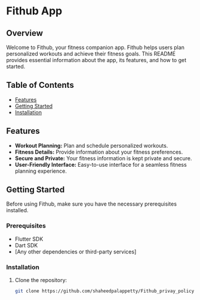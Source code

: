 # Fithub App

## Overview

Welcome to Fithub, your fitness companion app. Fithub helps users plan personalized workouts and achieve their fitness goals. This README provides essential information about the app, its features, and how to get started.

## Table of Contents

- [Features](#features)
- [Getting Started](#getting-started)
- [Installation](#installation)


## Features

- **Workout Planning:** Plan and schedule personalized workouts.
- **Fitness Details:** Provide information about your fitness preferences.
- **Secure and Private:** Your fitness information is kept private and secure.
- **User-Friendly Interface:** Easy-to-use interface for a seamless fitness planning experience.

## Getting Started

Before using Fithub, make sure you have the necessary prerequisites installed.

### Prerequisites

- Flutter SDK
- Dart SDK
- [Any other dependencies or third-party services]

### Installation

1. Clone the repository:

   ```bash
   git clone https://github.com/shaheedpalappetty/Fithub_privay_policy.git
